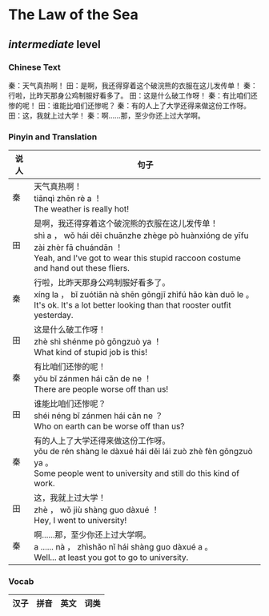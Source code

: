 # The Law of the Sea
## *intermediate* level

### Chinese Text
秦：天气真热啊！
田：是啊，我还得穿着这个破浣熊的衣服在这儿发传单！
秦：行啦，比昨天那身公鸡制服好看多了。
田：这是什么破工作呀！
秦：有比咱们还惨的呢！
田：谁能比咱们还惨呢？
秦：有的人上了大学还得来做这份工作呀。
田：这，我就上过大学！
秦：啊......那，至少你还上过大学啊。

### Pinyin and Translation
|说人|句子|
|----|----|
|秦|天气真热啊！<br />tiānqì zhēn rè a ！<br />The weather is really hot!|
|田|是啊，我还得穿着这个破浣熊的衣服在这儿发传单！<br />shì a ， wǒ hái děi chuānzhe zhège pò huànxióng de yīfu zài zhèr fā chuándān ！<br />Yeah, and I've got to wear this stupid raccoon costume and hand out these fliers.|
|秦|行啦，比昨天那身公鸡制服好看多了。<br />xíng la ， bǐ zuótiān nà shēn gōngjī zhìfú hǎo kàn duō le 。<br />It's ok. It's a lot better looking than that rooster outfit yesterday.|
|田|这是什么破工作呀！<br />zhè shì shénme pò gōngzuò ya ！<br />What kind of stupid job is this!|
|秦|有比咱们还惨的呢！<br />yǒu bǐ zánmen hái cǎn de ne ！<br />There are people worse off than us!|
|田|谁能比咱们还惨呢？<br />shéi néng bǐ zánmen hái cǎn ne ？<br />Who on earth can be worse off than us?|
|秦|有的人上了大学还得来做这份工作呀。<br />yǒu de rén shàng le dàxué hái děi lái zuò zhè fèn gōngzuò ya 。<br />Some people went to university and still do this kind of work.|
|田|这，我就上过大学！<br />zhè ， wǒ jiù shàng guo dàxué ！<br />Hey, I went to university!|
|秦|啊......那，至少你还上过大学啊。<br />a ...... nà ， zhìshǎo nǐ hái shàng guo dàxué a 。<br />Well... at least you got to go to university.|
### Vocab
|汉子|拼音|英文|词类|
|----|----|----|----|